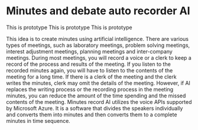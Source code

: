 # Minutes and debate auto recorder AI
This is prototype This is prototype This is prototype

This idea is to create minutes using artificial intelligence. There are various types of meetings, such as laboratory meetings, problem solving meetings, interest adjustment meetings, planning meetings and inter-company meetings. During most meetings, you will record a voice or a clerk to keep a record of the process and results of the meeting. If you listen to the recorded minutes again, you will have to listen to the contents of the meeting for a long time. If there is a clerk of the meeting and the clerk writes the minutes, clerk may omit the details of the meeting. However, if AI replaces the writing process or the recording process in the meeting minutes, you can reduce the amount of the time spending and the missed contents of the meeting. Minutes record AI utilizes the voice APIs supported by Microsoft Azure. It is a software that divides the speakers individually and converts them into minutes and then converts them to a complete minutes in time sequence.
